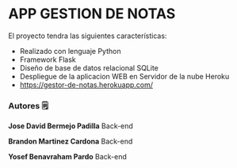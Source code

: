 # APP GESTION DE NOTAS

 El proyecto tendra las siguientes características:

- Realizado con lenguaje Python
- Framework Flask
- Diseño de base de datos relacional SQLite
- Despliegue de la aplicacion WEB en Servidor de la nube Heroku
- https://gestor-de-notas.herokuapp.com/

### Autores 🗒
**Jose David Bermejo Padilla** Back-end

**Brandon Martinez Cardona** Back-end

**Yosef Benavraham Pardo** Back-end
